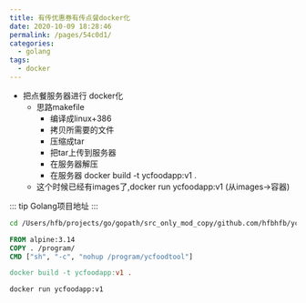 ```yaml
---
title: 有传优惠券有传点餐docker化
date: 2020-10-09 18:28:46
permalink: /pages/54c0d1/
categories:
  - golang
tags:
  - docker
---
```


* 把点餐服务器进行 docker化
  * 思路makefile
    * 编译成linux+386
    * 拷贝所需要的文件
    * 压缩成tar
    * 把tar上传到服务器
    * 在服务器解压
    * 在服务器 docker build -t ycfoodapp:v1 .
  * 这个时候已经有images了,docker run ycfoodapp:v1 (从images->容器)


::: tip Golang项目地址
:::
``` bash
cd /Users/hfb/projects/go/gopath/src_only_mod_copy/github.com/hfbhfb/ycfoodtool
```

``` dockerfile
FROM alpine:3.14
COPY . /program/
CMD ["sh", "-c", "nohup /program/ycfoodtool"]
```


``` makefile
docker build -t ycfoodapp:v1 .
```

``` bash
docker run ycfoodapp:v1
``` 